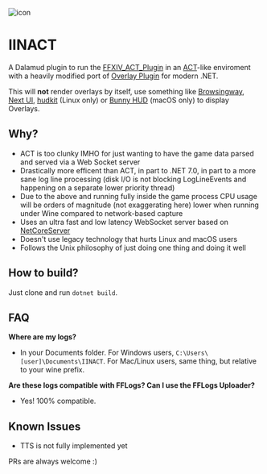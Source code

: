 ![icon](https://github.com/marzent/IINACT/blob/main/images/icon.ico?raw=true)

# IINACT

A Dalamud plugin to run the [FFXIV_ACT_Plugin](https://github.com/ravahn/FFXIV_ACT_Plugin) in an [ACT](https://advancedcombattracker.com/)-like enviroment with a heavily modified port of [Overlay Plugin](https://github.com/OverlayPlugin/OverlayPlugin) for modern .NET.

This will **not** render overlays by itself, use something like [Browsingway](https://github.com/Styr1x/Browsingway), [Next UI](https://github.com/kaminaris/Next-UI), [hudkit](https://github.com/valarnin/hudkit) (Linux only) or [Bunny HUD](https://github.com/marzent/Bunny-HUD) (macOS only) to display Overlays.


## Why?

- ACT is too clunky IMHO for just wanting to have the game data parsed and served via a Web Socket server
- Drastically more efficent than ACT, in part to .NET 7.0, in part to a more sane log line processing (disk I/O is not blocking LogLineEvents and happening on a separate lower priority thread)
- Due to the above and running fully inside the game process CPU usage will be orders of magnitude (not exaggerating here) lower when running under Wine compared to network-based capture
- Uses an ultra fast and low latency WebSocket server based on [NetCoreServer](https://github.com/chronoxor/NetCoreServer)
- Doesn't use legacy technology that hurts Linux and macOS users
- Follows the Unix philosophy of just doing one thing and doing it well   

## How to build?

Just clone and run `dotnet build`.

## FAQ

**Where are my logs?**

- In your Documents folder. For Windows users, `C:\Users\[user]\Documents\IINACT`. For Mac/Linux users, same thing, but relative to your wine prefix.

**Are these logs compatible with FFLogs? Can I use the FFLogs Uploader?**

- Yes! 100% compatible.


## Known Issues

- TTS is not fully implemented yet


PRs are always welcome :)
